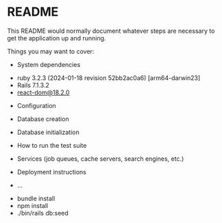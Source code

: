# README

This README would normally document whatever steps are necessary to get the
application up and running.

Things you may want to cover:

* System dependencies
- ruby 3.2.3 (2024-01-18 revision 52bb2ac0a6) [arm64-darwin23]
- Rails 7.1.3.2
- react-dom@18.2.0

* Configuration


* Database creation


* Database initialization

* How to run the test suite

* Services (job queues, cache servers, search engines, etc.)

* Deployment instructions

* ...
- bundle install
- npm install
- ./bin/rails db:seed
